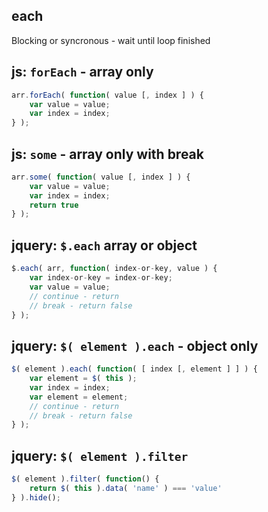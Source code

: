 ## each
Blocking or syncronous - wait until loop finished

## js: `forEach` - array only
```js
arr.forEach( function( value [, index ] ) {
	var value = value;
	var index = index;
} );
```
## js: `some` - array only with break
```js
arr.some( function( value [, index ] ) {
	var value = value;
	var index = index;
	return true
} );
```

## jquery: `$.each` array or object
```js
$.each( arr, function( index-or-key, value ) {
	var index-or-key = index-or-key;
	var value = value;
	// continue - return
	// break - return false
} );
```
## jquery: `$( element ).each` - object only
```js
$( element ).each( function( [ index [, element ] ] ) {
	var element = $( this );
	var index = index;
	var element = element;
	// continue - return
	// break - return false
} );
```
## jquery: `$( element ).filter`
```js
$( element ).filter( function() {
	return $( this ).data( 'name' ) === 'value'
} ).hide();
```
